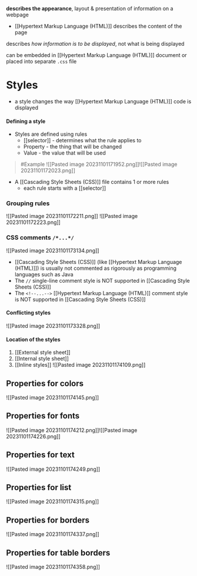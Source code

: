 **describes the appearance**, layout & presentation of information on a webpage
- [[Hypertext Markup Language (HTML)]] describes the content of the page

describes *how information is to be displayed*, not what is being displayed

can be embedded in [[Hypertext Markup Language (HTML)]] document or placed into separate `.css` file

# Styles
- a style changes the way [[Hypertext Markup Language (HTML)]] code is displayed

#### Defining a style
- Styles are defined using rules
	- [[selector]] - determines what the rule applies to
	- Property - the thing that will be changed
	- Value - the value that will be used
>	#Example 
>	![[Pasted image 20231101171952.png]]![[Pasted image 20231101172023.png]]

- A [[Cascading Style Sheets (CSS)]] file contains 1 or more rules
	- each rule starts with a [[selector]]

### Grouping rules
![[Pasted image 20231101172211.png]]
![[Pasted image 20231101172223.png]]

### CSS comments `/*...*/`
![[Pasted image 20231101173134.png]]
- [[Cascading Style Sheets (CSS)]] (like [[Hypertext Markup Language (HTML)]]) is usually not commented as rigorously as programming languages such as Java
- The `//` single-line comment style is NOT supported in [[Cascading Style Sheets (CSS)]]
- The `<!--...-->` [[Hypertext Markup Language (HTML)]] comment style is NOT supported in [[Cascading Style Sheets (CSS)]]


#### Conflicting styles
![[Pasted image 20231101173328.png]]

#### Location of the styles
1. [[External style sheet]]
2. [[Internal style sheet]]
3. [[Inline styles]]
![[Pasted image 20231101174109.png]]

## Properties for colors
![[Pasted image 20231101174145.png]]

## Properties for fonts
![[Pasted image 20231101174212.png]]![[Pasted image 20231101174226.png]]

## Properties for text
![[Pasted image 20231101174249.png]]

## Properties for list
![[Pasted image 20231101174315.png]]

## Properties for borders
![[Pasted image 20231101174337.png]]

## Properties for table borders
![[Pasted image 20231101174358.png]]